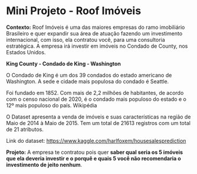 # Mini Projeto - Roof Imóveis 


**Contexto:** Roof Imóveis é uma das maiores empresas do ramo imobiliário Brasileiro
e quer expandir sua área de atuação fazendo um investimento internacional,
com isso, ela contratou você, para uma consultoria estratégica.
A empresa irá investir em imóveis no Condado de County, nos Estados
Unidos.


**King County - Condado de King - Washington**

O Condado de King é um dos 39 condados do estado americano de
Washington. A sede e cidade mais populosa do condado é Seattle.

Foi fundado em 1852. Com mais de 2,2 milhões de habitantes, de acordo
com o censo nacional de 2020, é o condado mais populoso do estado e o 12º
mais populoso do país. Wikipédia

O Dataset apresenta a venda de imóveis e suas características na região
de Maio de 2014 à Maio de 2015. Tem um total de 21613 registros com um total
de 21 atributos.

Link do dataset: https://www.kaggle.com/harlfoxem/housesalesprediction


**Projeto:** A empresa te contratou pois quer **saber qual seria os 5 imóveis que ela deveria investir e o porquê e quais 5 você não recomendaria o investimento de jeito nenhum**.
